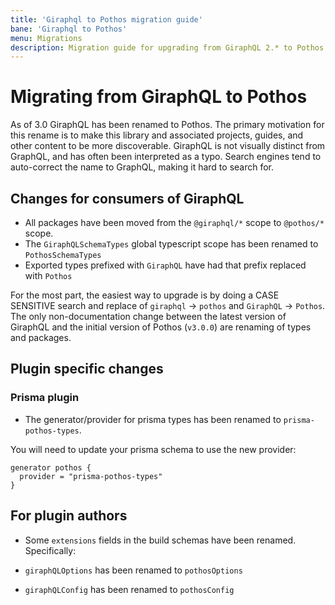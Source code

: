 ```yaml
---
title: 'Giraphql to Pothos migration guide'
bane: 'Giraphql to Pothos'
menu: Migrations
description: Migration guide for upgrading from GiraphQL 2.* to Pothos 3.0
---
```


# Migrating from GiraphQL to Pothos

As of 3.0 GiraphQL has been renamed to Pothos. The primary motivation for this rename is to make
this library and associated projects, guides, and other content to be more discoverable. GiraphQL is
not visually distinct from GraphQL, and has often been interpreted as a typo. Search engines tend to
auto-correct the name to GraphQL, making it hard to search for.

## Changes for consumers of GiraphQL

- All packages have been moved from the `@giraphql/*` scope to `@pothos/*` scope.
- The `GiraphQLSchemaTypes` global typescript scope has been renamed to `PothosSchemaTypes`
- Exported types prefixed with `GiraphQL` have had that prefix replaced with `Pothos`

For the most part, the easiest way to upgrade is by doing a CASE SENSITIVE search and replace of
`giraphql` -> `pothos` and `GiraphQL` -> `Pothos`. The only non-documentation change between the
latest version of GiraphQL and the initial version of Pothos (`v3.0.0`) are renaming of types and
packages.

## Plugin specific changes

### Prisma plugin

- The generator/provider for prisma types has been renamed to `prisma-pothos-types`.

You will need to update your prisma schema to use the new provider:

```
generator pothos {
  provider = "prisma-pothos-types"
}
```

## For plugin authors

- Some `extensions` fields in the build schemas have been renamed. Specifically:

- `giraphQLOptions` has been renamed to `pothosOptions`
- `giraphQLConfig` has been renamed to `pothosConfig`
